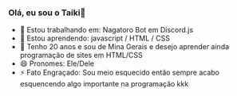 ### Olá, eu sou o Taiki👋

- 🔭 Estou trabalhando em: Nagatoro Bot em Discord.js
- 🌱 Estou aprendendo: javascript / HTML / CSS
- 💬 Tenho 20 anos e sou de Mina Gerais e desejo aprender ainda programação de sites em HTML/CSS
- 😄 Pronomes: Ele/Dele
- ⚡ Fato Engraçado: Sou meio esquecido então sempre acabo esquencendo algo importante na programação kkk
